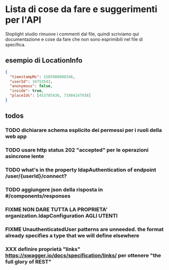 # Lista di cose da fare e suggerimenti per l'API

Stoplight studio rimuove i commenti dal file, quindi scriviamo qui documentazione e cose da fare
che non sono esprimibili nel file di specifica.

## esempio di LocationInfo

```json
{
  "timestampMs": 1585906080346,
  "userId": 34753543,
  "anonymous": false,
  "inside": true,
  "placeIds": [453785436, 71984147938]
}
```

## todos

### TODO dichiarare schema esplicito dei permessi per i ruoli della web app

### TODO usare http status 202 "accepted" per le operazioni asincrone lente

### TODO what's in the property ldapAuthentication of endpoint /user/{userId}/connect?

### TODO aggiungere json della risposta in #/components/responses

### FIXME NON DARE TUTTA LA PROPRIETA' organization.ldapConfiguration AGLI UTENTI

### FIXME UnauthenticatedUser patterns are unneeded. the format already specifies a type that we will define elsewhere

### XXX definire proprietà "links" <https://swagger.io/docs/specification/links/> per ottenere "the full glory of REST"
